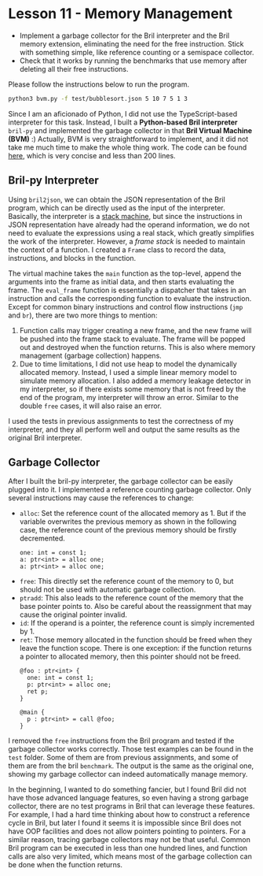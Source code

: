 # Lesson 11 - Memory Management

* Implement a garbage collector for the Bril interpreter and the Bril memory extension, eliminating the need for the free instruction. Stick with something simple, like reference counting or a semispace collector.
* Check that it works by running the benchmarks that use memory after deleting all their free instructions.

Please follow the instructions below to run the program.
```bash
python3 bvm.py -f test/bubblesort.json 5 10 7 5 1 3
```

Since I am an aficionado of Python, I did not use the TypeScript-based interpreter for this task. Instead, I built a **Python-based Bril interpreter** `bril-py` and implemented the garbage collector in that **Bril Virtual Machine (BVM)** :) Actually, BVM is very straightforward to implement, and it did not take me much time to make the whole thing work. The code can be found [here](https://github.com/chhzh123/bril-dev/blob/master/Lesson9/bvm.py), which is very concise and less than 200 lines.

## Bril-py Interpreter
Using `bril2json`, we can obtain the JSON representation of the Bril program, which can be directly used as the input of the interpreter. Basically, the interpreter is a [stack machine](https://en.wikipedia.org/wiki/Stack_machine), but since the instructions in JSON representation have already had the operand information, we do not need to evaluate the expressions using a real stack, which greatly simplifies the work of the interpreter. However, a *frame stack* is needed to maintain the context of a function. I created a `Frame` class to record the data, instructions, and blocks in the function.

The virtual machine takes the `main` function as the top-level, append the arguments into the frame as initial data, and then starts evaluating the frame. The `eval_frame` function is essentially a dispatcher that takes in an instruction and calls the corresponding function to evaluate the instruction. Except for common binary instructions and control flow instructions (`jmp` and `br`), there are two more things to mention:

1. Function calls may trigger creating a new frame, and the new frame will be pushed into the frame stack to evaluate. The frame will be popped out and destroyed when the function returns. This is also where memory management (garbage collection) happens.
2. Due to time limitations, I did not use heap to model the dynamically allocated memory. Instead, I used a simple linear memory model to simulate memory allocation. I also added a memory leakage detector in my interpreter, so if there exists some memory that is not freed by the end of the program, my interpreter will throw an error. Similar to the double `free` cases, it will also raise an error.

I used the tests in previous assignments to test the correctness of my interpreter, and they all perform well and output the same results as the original Bril interpreter.

## Garbage Collector
After I built the bril-py interpreter, the garbage collector can be easily plugged into it. I implemented a reference counting garbage collector. Only several instructions may cause the references to change:
* `alloc`: Set the reference count of the allocated memory as 1. But if the variable overwrites the previous memory as shown in the following case, the reference count of the previous memory should be firstly decremented.
    ```
    one: int = const 1;
    a: ptr<int> = alloc one;
    a: ptr<int> = alloc one;
    ```
* `free`: This directly set the reference count of the memory to 0, but should not be used with automatic garbage collection.
* `ptradd`: This also leads to the reference count of the memory that the base pointer points to. Also be careful about the reassignment that may cause the original pointer invalid.
* `id`: If the operand is a pointer, the reference count is simply incremented by 1.
* `ret`: Those memory allocated in the function should be freed when they leave the function scope. There is one exception: if the function returns a pointer to allocated memory, then this pointer should not be freed.
    ```
    @foo : ptr<int> {
      one: int = const 1;
      p: ptr<int> = alloc one;
      ret p;
    }

    @main {
      p : ptr<int> = call @foo;
    }
    ```

I removed the `free` instructions from the Bril program and tested if the garbage collector works correctly. Those test examples can be found in the `test` folder. Some of them are from previous assignments, and some of them are from the bril `benchmark`. The output is the same as the original one, showing my garbage collector can indeed automatically manage memory.

In the beginning, I wanted to do something fancier, but I found Bril did not have those advanced language features, so even having a strong garbage collector, there are no test programs in Bril that can leverage these features. For example, I had a hard time thinking about how to construct a reference cycle in Bril, but later I found it seems it is impossible since Bril does not have OOP facilities and does not allow pointers pointing to pointers. For a similar reason, tracing garbage collectors may not be that useful. Common Bril program can be executed in less than one hundred lines, and function calls are also very limited, which means most of the garbage collection can be done when the function returns.